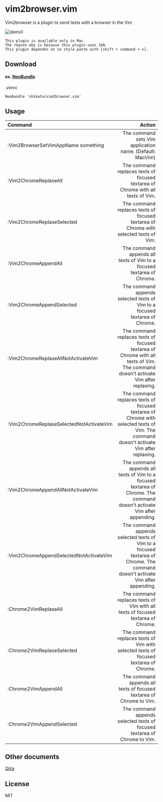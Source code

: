 # vim2browser.vim
Vim2browser is a plugin to send texts with a browser in the Vim   

![demo1](https://qiita-image-store.s3.amazonaws.com/0/47437/78ab94b7-d387-4866-3cb0-bc3f019a22b6.gif)
 
```
This plugin is available only in Mac.
The reason why is because this plugin uses JXA.
This plugin dependes on no style paste with [shift + command + v].
```
 
## Download
#### ex. [NeoBundle](https://github.com/Shougo/neobundle.vim)
.vimrc
```
NeoBundle 'shikato/vim2browser.vim'
```

## Usage
| Command | Action |
|:-----------|------------:|
| :Vim2BrowserSetVimAppName something |The command sets Vim application name. (Default: MacVim)|
| :Vim2ChromeReplaseAll |The command replaces texts of focused textarea of Chrome with all texts of Vim.|
| :Vim2ChromeReplaseSelected |The command replaces texts of focused textarea of Chrome with selected texts of Vim.|
| :Vim2ChromeAppendAll |The command appends all texts of Vim to a focused textarea of Chrome.|
| :Vim2ChromeAppendSelected |The command appends selected texts of Vim to a focused textarea of Chrome.|
| :Vim2ChromeReplaseAllNotActivateVim |The command replaces texts of focused textarea of Chrome with all texts of Vim. The command doesn't activate Vim after replasing.|
| :Vim2ChromeReplaseSelectedNotActivateVim |The command replaces texts of focused textarea of Chrome with selected texts of Vim. The command doesn't activate Vim after replasing.|
| :Vim2ChromeAppendAllNotActivateVim |The command appends all texts of Vim to a focused textarea of Chrome. The command doesn't activate Vim after appending.|
| :Vim2ChromeAppendSelectedNotActivateVim |The command appends selected texts of Vim to a focused textarea of Chrome. The  command doesn't activate Vim after appending.|
| :Chrome2VimReplaseAll |The command replaces texts of Vim with all texts of focused textarea of Chrome.|
| :Chrome2VimReplaseSelected |The command replaces texts of Vim with selected texts of focused textarea of Chrome.|
| :Chrome2VimAppendAll |The command appends all texts of focused textarea of Chrome to Vim.|
| :Chrome2VimAppendSelected |The command appends selected texts of focused textarea of Chrome to Vim.|

## Other documents
[Qiita](http://qiita.com/shikato/items/2e8af1330e3ac8949279)

## License
MIT

